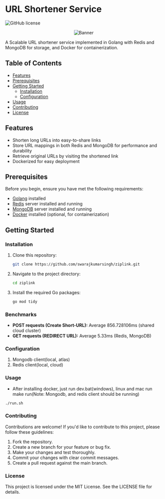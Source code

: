 # URL Shortener Service

![GitHub license](https://img.shields.io/badge/license-MIT-blue.svg)

<div align="center">
  <img src="https://res.cloudinary.com/swaraj-cloud/image/upload/v1695746882/wahavuo3msy7yvwgteaa.png" alt="Banner" />
</div>


A Scalable URL shortener service implemented in Golang with Redis and MongoDB for storage, and Docker for containerization.

## Table of Contents

- [Features](#features)
- [Prerequisites](#prerequisites)
- [Getting Started](#getting-started)
  - [Installation](#installation)
  - [Configuration](#configuration)
- [Usage](#usage)
- [Contributing](#contributing)
- [License](#license)

## Features

- Shorten long URLs into easy-to-share links
- Store URL mappings in both Redis and MongoDB for performance and durability
- Retrieve original URLs by visiting the shortened link
- Dockerized for easy deployment

## Prerequisites

Before you begin, ensure you have met the following requirements:

- [Golang](https://golang.org/) installed
- [Redis](https://redis.io/) server installed and running
- [MongoDB](https://www.mongodb.com/) server installed and running
- [Docker](https://www.docker.com/) installed (optional, for containerization)

## Getting Started

### Installation

1. Clone this repository:

   ```bash
   git clone https://github.com/swarajkumarsingh/ziplink.git

   ```

2. Navigate to the project directory:
   ```bash
   cd ziplink
   ```
3. Install the required Go packages:
   ```bash
   go mod tidy
   ```

### Benchmarks
* **POST requests (Create Short-URL):** Average 856.728106ms (shared cloud cluster)
* **GET requests (REDIRECT URL):** Average 5.33ms (Redis, MongoDB)

### Configuration
1. Mongodb client(local, atlas)
2. Redis client(local, cloud)

### Usage
- After installing docker, just run dev.bat(windows), linux and mac run make run(Note: Mongodb, and redis client should be running)
```bash
./run.sh
```


### Contributing
Contributions are welcome! If you'd like to contribute to this project, please follow these guidelines:

1. Fork the repository.
2. Create a new branch for your feature or bug fix.
3. Make your changes and test thoroughly.
4. Commit your changes with clear commit messages.
5. Create a pull request against the main branch.

### License
This project is licensed under the MIT License. See the LICENSE file for details.


